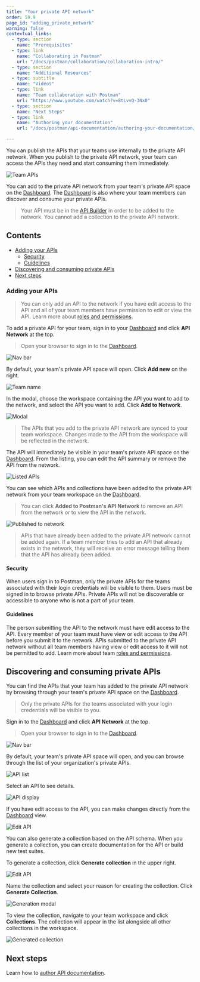 ```yaml
---
title: "Your private API network"
order: 59.9
page_id: "adding_private_network"
warning: false
contextual_links:
  - type: section
    name: "Prerequisites"
  - type: link
    name: "Collaborating in Postman"
    url: "/docs/postman/collaboration/collaboration-intro/"
  - type: section
    name: "Additional Resources"
  - type: subtitle
    name: "Videos"
  - type: link
    name: "Team collaboration with Postman"
    url: "https://www.youtube.com/watch?v=8tLvvQ-3Nx0"
  - type: section
    name: "Next Steps"
  - type: link
    name: "Authoring your documentation"
    url: "/docs/postman/api-documentation/authoring-your-documentation/"

---
```


You can publish the APIs that your teams use internally to the private API network. When you publish to the private API network, your team can access the APIs they need and start consuming them immediately.

![Team APIs](https://assets.postman.com/postman-docs/Private+APIs.jpg)

You can add to the private API network from your team's private API space on the [Dashboard](https://go.postman.co). The [Dashboard](https://go.postman.co) is also where your team members can discover and consume your private APIs.

> Your API must be in the [API Builder](/docs/postman/design-and-develop-apis/the-api-workflow/) in order to be added to the network. You cannot add a collection to the private API network.

## Contents

* [Adding your APIs](#adding-your-apis)
    * [Security](#security)
    * [Guidelines](#guidelines)
* [Discovering and consuming private APIs](#discovering-and-consuming-private-apis)
* [Next steps](#next-steps)

### Adding your APIs

> You can only add an API to the network if you have edit access to the API and all of your team members have permission to edit or view the API. Learn more about [roles and permissions](/docs/postman/collaboration/roles-and-permissions/).

To add a private API for your team, sign in to your [Dashboard](go.postman.co) and click **API Network** at the top.

> Open your browser to sign in to the [Dashboard](https://go.postman.co).

![Nav bar](https://assets.postman.com/postman-docs/Network+in+nav+bar.jpg)

By default, your team's private API space will open. Click **Add new** on the right.

![Team name](https://assets.postman.com/postman-docs/Add+new+button.jpg)

In the modal, choose the workspace containing the API you want to add to the network, and select the API you want to add. Click **Add to Network**.

![Modal](https://assets.postman.com/postman-docs/Add+to+network+modal.jpg)

> The APIs that you add to the private API network are synced to your team workspace. Changes made to the API from the workspace will be reflected in the network.

The API will immediately be visible in your team's private API space on the [Dashboard](https://go.postman.co). From the listing, you can edit the API summary or remove the API from the network.

![Listed APIs](https://assets.postman.com/postman-docs/Private+API+listing+and+modifying.jpg)

You can see which APIs and collections have been added to the private API network from your team workspace on the [Dashboard](https://go.postman.co).

> You can click **Added to Postman's API Network** to remove an API from the network or to view the API in the network.

![Published to network](https://assets.postman.com/postman-docs/Added+to+private+network.jpg)

> APIs that have already been added to the private API network cannot be added again. If a team member tries to add an API that already exists in the network, they will receive an error message telling them that the API has already been added.

#### Security

When users sign in to Postman, only the private APIs for the teams associated with their login credentials will be visible to them. Users must be signed in to browse private APIs. Private APIs will not be discoverable or accessible to anyone who is not a part of your team.

#### Guidelines

The person submitting the API to the network must have edit access to the API. Every member of your team must have view or edit access to the API before you submit it to the network. APIs submitted to the private API network without all team members having view or edit access to it will not be permitted to add. Learn more about team [roles and permissions](/docs/postman/collaboration/roles-and-permissions/).

## Discovering and consuming private APIs

You can find the APIs that your team has added to the private API network by browsing through your team's private API space on the [Dashboard](https://go.postman.co).

> Only the private APIs for the teams associated with your login credentials will be visible to you.

Sign in to the [Dashboard](https://go.postman.co) and click **API Network** at the top.

> Open your browser to sign in to the [Dashboard](https://go.postman.co).

![Nav bar](https://assets.postman.com/postman-docs/Network+in+nav+bar.jpg)

By default, your team's private API space will open, and you can browse through the list of your organization's private APIs.

![API list](https://assets.postman.com/postman-docs/Private+API+listings.jpg)

Select an API to see details.

![API display](https://assets.postman.com/postman-docs/Private+API+display.jpg)

If you have edit access to the API, you can make changes directly from the [Dashboard](https://go.postman.co) view.

![Edit API](https://assets.postman.com/postman-docs/Private+API+gif.gif)

You can also generate a collection based on the API schema. When you generate a collection, you can create documentation for the API or build new test suites.

To generate a collection, click **Generate collection** in the upper right.

![Edit API](https://assets.postman.com/postman-docs/Generate+collection+button.jpg)

Name the collection and select your reason for creating the collection. Click **Generate Collection**.

![Generation modal](https://assets.postman.com/postman-docs/Collection+generation+modal.jpg)

To view the collection, navigate to your team workspace and click **Collections**. The collection will appear in the list alongside all other collections in the workspace.

![Generated collection](https://assets.postman.com/postman-docs/Generated+collection+on+dashboard.jpg)

## Next steps

Learn how to [author API documentation](/docs/postman/api-documentation/authoring-your-documentation/).
